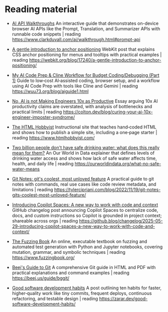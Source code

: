 # Reading material

- [AI API Walkthroughs](https://www.clarkduvall.com/ai/walkthrough.html#prompt-api) An interactive guide that demonstrates on-device browser AI APIs like the Prompt, Translation, and Summarizer APIs with runnable code snippets | reading <https://www.clarkduvall.com/ai/walkthrough.html#prompt-api>

- [A gentle introduction to anchor positioning](https://webkit.org/blog/17240/a-gentle-introduction-to-anchor-positioning/) WebKit post that explains CSS anchor positioning for menus and tooltips with practical examples | reading <https://webkit.org/blog/17240/a-gentle-introduction-to-anchor-positioning/>

- [My AI Code Prep & Cline Workflow for Budget Coding/Debugging (Part 1)](https://wuu73.org/blog/aiguide1.html) Guide to low‑cost AI‑assisted coding, browser setup, and a workflow using AI Code Prep with tools like Cline and Gemini | reading <https://wuu73.org/blog/aiguide1.html>

- [No, AI is not Making Engineers 10x as Productive](https://colton.dev/blog/curing-your-ai-10x-engineer-imposter-syndrome/) Essay arguing 10x AI productivity claims are overstated, with analysis of bottlenecks and practical limits | reading <https://colton.dev/blog/curing-your-ai-10x-engineer-imposter-syndrome/>

- [The HTML Hobbyist](https://www.htmlhobbyist.com/) Instructional site that teaches hand‑coded HTML and shows how to publish a simple site, including a one‑page starter | reading <https://www.htmlhobbyist.com/>

- [Two billion people don't have safe drinking water: what does this really mean for them?](https://ourworldindata.org/what-no-safe-water-means) An Our World in Data explainer that defines levels of drinking water access and shows how lack of safe water affects time, health, and daily life | reading <https://ourworldindata.org/what-no-safe-water-means>

- [Git Notes: git's coolest, most unloved feature](https://tylercipriani.com/blog/2022/11/19/git-notes-gits-coolest-most-unloved-feature/) A practical guide to git notes with commands, real use cases like code review metadata, and limitations | reading <https://tylercipriani.com/blog/2022/11/19/git-notes-gits-coolest-most-unloved-feature/>

- [Introducing Copilot Spaces: A new way to work with code and context](https://github.blog/changelog/2025-05-29-introducing-copilot-spaces-a-new-way-to-work-with-code-and-context/) GitHub changelog post announcing Copilot Spaces to centralize code, docs, and custom instructions so Copilot is grounded in project context; shareable across orgs | reading <https://github.blog/changelog/2025-05-29-introducing-copilot-spaces-a-new-way-to-work-with-code-and-context/>

- [The Fuzzing Book](https://www.fuzzingbook.org/) An online, executable textbook on fuzzing and automated test generation with Python and Jupyter notebooks, covering mutation, grammar, and symbolic techniques | reading <https://www.fuzzingbook.org/>

- [Beej's Guide to Git](https://beej.us/guide/bggit/) A comprehensive Git guide in HTML and PDF with practical explanations and command examples | reading <https://beej.us/guide/bggit/>

- [Good software development habits](https://zarar.dev/good-software-development-habits/) A post outlining ten habits for faster, higher‑quality work like tiny commits, frequent deploys, continuous refactoring, and testable design | reading <https://zarar.dev/good-software-development-habits/>
